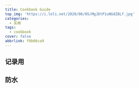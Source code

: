 ```yaml
---
title: Cookbook Guide
top_img: 'https://i.loli.net/2020/06/05/MgJDtP1uNGdZ8Lf.jpg'
categories:
  - 实用
tags:
  - cookbook
cover: false
abbrlink: f0b06ca9
---
```


## 记录用


## 防水